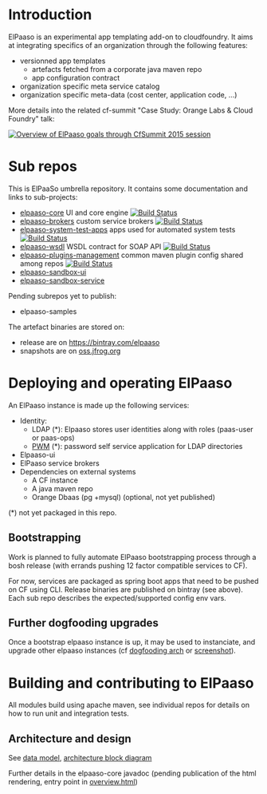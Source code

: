 # Introduction

ElPaaso is an experimental app templating add-on to cloudfoundry. It aims at integrating specifics of an organization through the following features:
* versionned app templates
  * artefacts fetched from a corporate java maven repo
  * app configuration contract
* organization specific meta service catalog 
* organization specific meta-data (cost center, application code, ...)
   
More details into the related cf-summit "Case Study: Orange Labs & Cloud Foundry" talk:

[![Overview of ElPaaso goals through CfSummit 2015 session](https://cloud.githubusercontent.com/assets/4748380/9734992/bafdcdb4-5637-11e5-82e1-6a18d10776ec.png)](http://fr.slideshare.net/gberche/orange-case-study-48927985)

# Sub repos

This is ElPaaSo umbrella repository. It contains some documentation and links to sub-projects:
* [elpaaso-core](https://github.com/Orange-OpenSource/elpaaso-core) UI and core engine  [![Build Status](https://travis-ci.org/Orange-OpenSource/elpaaso-core.svg?branch=master)](https://travis-ci.org/Orange-OpenSource/elpaaso-core)
* [elpaaso-brokers](https://github.com/Orange-OpenSource/elpaaso-brokers) custom service brokers [![Build Status](https://travis-ci.org/Orange-OpenSource/elpaaso-brokers.svg?branch=master)](https://travis-ci.org/Orange-OpenSource/elpaaso-brokers)
* [elpaaso-system-test-apps](https://github.com/Orange-OpenSource/elpaaso-system-test-apps) apps used for automated system tests  [![Build Status](https://travis-ci.org/Orange-OpenSource/elpaaso-system-test-apps.svg?branch=master)](https://travis-ci.org/Orange-OpenSource/elpaaso-system-test-apps)
* [elpaaso-wsdl](https://github.com/Orange-OpenSource/elpaaso-wsdl) WSDL contract for SOAP API  [![Build Status](https://travis-ci.org/Orange-OpenSource/elpaaso-wsdl.svg?branch=master)](https://travis-ci.org/Orange-OpenSource/elpaaso-wsdl)
* [elpaaso-plugins-management](https://github.com/Orange-OpenSource/elpaaso-plugins-management) common maven plugin config shared among repos [![Build Status](https://travis-ci.org/Orange-OpenSource/elpaaso-plugins-management.svg?branch=master)](https://travis-ci.org/Orange-OpenSource/elpaaso-plugins-management)
* [elpaaso-sandbox-ui](https://github.com/Orange-OpenSource/elpaaso-sandbox-ui)
* [elpaaso-sandbox-service](https://github.com/Orange-OpenSource/elpaaso-sandbox-service)

Pending subrepos yet to publish:
* elpaaso-samples

The artefact binaries are stored on:
* release are on https://bintray.com/elpaaso
* snapshots are on [oss.jfrog.org](https://oss.jfrog.org/webapp/#/artifacts/browse/tree/search/quick/eyJzZWFyY2giOiJxdWljayIsInNlbGVjdGVkUmVwb3NpdG9yaWVzIjpbXSwicXVlcnkiOiJlbHBhYXNvKiJ9)


# Deploying and operating ElPaaso 

An ElPaaso instance is made up the following services:
* Identity:
   * LDAP (*): Elpaaso stores user identities along with roles (paas-user or paas-ops)
   * [PWM](https://github.com/jrivard/pwm) (*): password self service application for LDAP directories
* Elpaaso-ui 
* ElPaaso service brokers
* Dependencies on external systems 
   * A CF instance 
   * A java maven repo
   * Orange Dbaas (pg +mysql) (optional, not yet published)

(*) not yet packaged in this repo.   

## Bootstrapping
   
Work is planned to fully automate ElPaaso bootstrapping process through a bosh release (with errands pushing 12 factor compatible services to CF).

For now, services are packaged as spring boot apps that need to be pushed on CF using CLI. Release binaries are published on bintray (see above). Each sub repo describes the expected/supported config env vars.  

## Further dogfooding upgrades

Once a bootstrap elpaaso instance is up, it may be used to instanciate, and upgrade other elpaaso instances (cf [dogfooding arch](https://github.com/Orange-OpenSource/elpaaso-core/blob/109a6a09f71832d76ca165a59653cfe77e92d9cf/cloud-paas/cloud-paas-logical-model/src/main/java/com/francetelecom/clara/cloud/logicalmodel/samplecatalog/ElPaaSoTomcatLogicalModelCatalog.java#L42) or [screenshot](user_guide/elpaaso_dogfooding_arch.png)). 

# Building and contributing to ElPaaso 

All modules build using apache maven, see individual repos for details on how to run unit and integration tests.

## Architecture and design

See [data model](http://fr.slideshare.net/gberche/orange-case-study-48927985/28), [architecture block diagram](http://fr.slideshare.net/gberche/orange-case-study-48927985/29)

Further details in the elpaaso-core javadoc (pending publication of the html rendering, entry point in [overview.html](https://rawgit.com/Orange-OpenSource/elpaaso-core/master/src/main/javadoc/overview.html))

